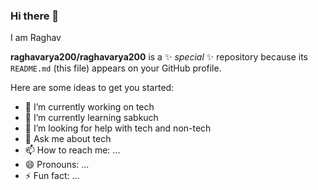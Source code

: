 ### Hi there 👋
I am Raghav

**raghavarya200/raghavarya200** is a ✨ _special_ ✨ repository because its `README.md` (this file) appears on your GitHub profile.

Here are some ideas to get you started:

- 🔭 I’m currently working on tech
- 🌱 I’m currently learning sabkuch
- 🤔 I’m looking for help with tech and non-tech
- 💬 Ask me about tech
- 📫 How to reach me: ...
- 😄 Pronouns: ...
- ⚡ Fun fact: ...

